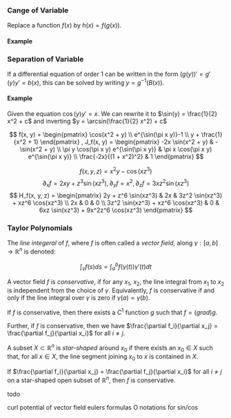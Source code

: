 ### Cange of Variable

Replace a function $f(x)$ by $h(x) = f(g(x))$.


#### Example

### Separation of Variable

If a differential equation of order 1 can be written in the form $(g(y))' = g'(y) y' = b(x)$, this can be solved by writing $y = g^{-1}(B(x))$.

#### Example

Given the equation $\cos(y) y' = x$. We can rewrite it to $\sin(y) = \frac{1}{2} x^2 + c$ and inverting $y = \arcsin(\frac{1}{2} x^2) + c$

$$
f(x, y) =
\begin{pmatrix}
\cos(x^2 + y) \\
e^{\sin(\pi x y)}-1 \\
y + \frac{1}{x^2 + 1}
\end{pmatrix}
, J_f(x, y) =
\begin{pmatrix}
-2x \sin(x^2 + y) & -\sin(x^2 + y) \\
\pi y \cos(\pi x y) e^{\sin(\pi x y)} & \pi x \cos(\pi x y) e^{\sin(\pi x y)} \\
\frac{-2x}{(1 + x^2)^2} & 1
\end{pmatrix}
$$

$$
f(x, y, z) = x^2 y - \cos(x z^3)
$$
$$
\partial_x f = 2xy + z^3 \sin(xz^3), \partial_y f = x^2, \partial_z f = 3xz^2 \sin(xz^3)
$$
$$
H_f(x, y, z) =
\begin{pmatrix}
2y + z^6 \sin(xz^3) & 2x & 3z^2 \sin(xz^3) + xz^6 \cos(xz^3) \\
2x & 0 & 0 \\
3z^2 \sin(xz^3) + xz^6 \cos(xz^3) & 0 & 6xz \sin(xz^3) + 9x^2z^6 \cos(xz^3)
\end{pmatrix}
$$

### Taylor Polynomials


The *line integeral* of $f$, where $f$ is often called a *vector field*, along $\gamma: [a, b] \to \mathbb{R}^n$ is denoted:

$$\int_\gamma f(s) ds = \int_a^b f(\gamma(t)) \gamma'(t) dt$$

A vector field $f$ is *conservative*, if for any $x_1$, $x_2$, the line integral from $x_1$ to $x_2$ is independent from the choice of $\gamma$. Equivalently, $f$ is conservative if and only if the line integral over $\gamma$ is zero if $\gamma(a) = \gamma(b)$.

If $f$ is conservative, then there exists a $C^1$ function $g$ such that $f = (grad) g$.

Further, if $f$ is conservative, then we have $\frac{\partial f_i}{\partial x_j} = \frac{\partial f_j}{\partial x_i}$ for all $i \neq j$.

A subset $X \subset \mathbb{R}^n$ is *star-shaped* around $x_0$ if there exists an $x_0 \in X$ such that, for all $x \in X$, the line segment joining $x_0$ to $x$ is contained in $X$.

If $\frac{\partial f_i}{\partial x_j} = \frac{\partial f_j}{\partial x_i}$ for all $i \neq j$ on a star-shaped open subset of $\mathbb{R}^n$, then $f$ is conservative.

todo

curl
potential of vector field
eulers formulas
O notations for sin/cos
